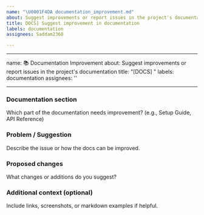```yaml
---
name: "\U0001F4DA documentation_improvement.md"
about: Suggest improvements or report issues in the project's documentation
title: DOCS] Suggest improvement in documentation
labels: documentation
assignees: Saddam2360

---
```


---
name: 📚 Documentation Improvement
about: Suggest improvements or report issues in the project's documentation
title: "[DOCS] "
labels: documentation
assignees: ''

---

### Documentation section
Which part of the documentation needs improvement? (e.g., Setup Guide, API Reference)

### Problem / Suggestion
Describe the issue or how the docs can be improved.

### Proposed changes
What changes or additions do you suggest?

### Additional context (optional)
Include links, screenshots, or markdown examples if helpful.
